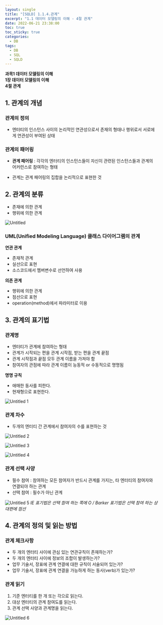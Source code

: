 ```yaml
---
layout: single
title: "[SQLD] 1.1.4.관계"
excerpt: "1.1 데이터 모델링의 이해 - 4절 관계"
date: 2022-06-21 23:38:00
toc: true
toc_sticky: true
categories:
  - DB
tags:
  - DB
  - SQL
  - SQLD
---
```

**과목1 데이터 모델링의 이해  
1장 데이터 모델링의 이해  
4절 관계**

## 1. 관계의 개념

### 관계의 정의

- 엔터티의 인스턴스 사이의 논리적인 연관성으로서 존재의 형태나 행위로서 서로에게 연관성이 부여된 상태

### 관계의 패어링

- **관계 패어링** : 각각의 엔터티의 인스턴스들이 자신이 관련된 인스턴스들과 관계의 어커런스로 참여하는 형태

- 관계는 관계 패어링의 집합을 논리적으로 표현한 것

## 2. 관계의 분류

- 존재에 의한 관계
- 행위에 의한 관계

![Untitled](https://user-images.githubusercontent.com/60471550/174786589-d7da243c-0225-438c-9eaf-c85c04159b3d.png)

### UML(Unified Modeling Language) 클래스 다이어그램의 관계

**연관 관계**

- 존재적 관계
- 실선으로 표현
- 소스코드에서 멤버변수로 선언하여 사용

**의존 관계**

- 행위에 의한 관계
- 점선으로 표현
- operation(method)에서 파라미터로 이용

## 3. 관계의 표기법

### 관계명

- 엔터티가 관계에 참여하는 형태
- 관계가 시작되는 편을 관계 시작점, 받는 편을 관계 끝점
- 관계 시작점과 끝점 모두 관계 이름을 가져야 함
- 참여자의 관점에 따라 관계 이름이 능동적 or 수동적으로 명명됨

**명명 규칙**

- 애매한 동사를 피한다.
- 현재형으로 표현한다.

![Untitled 1](https://user-images.githubusercontent.com/60471550/174787129-85fe0f6a-760f-4b49-9437-51af53538181.png)

### 관계 차수

- 두개의 엔터티 간 관계에서 참여자의 수를 표현하는 것

![Untitled 2](https://user-images.githubusercontent.com/60471550/174787209-14d657bf-5981-4ab0-84c8-7fef8f004be3.png)

![Untitled 3](https://user-images.githubusercontent.com/60471550/174787247-8d2979c3-dfcc-4ac9-b543-554d9d10d981.png)


![Untitled 4](https://user-images.githubusercontent.com/60471550/174787284-62acdee0-7640-4e59-bc24-0bc3fa4f11a3.png)

### 관계 선택 사양

- 필수 참여 : 참여하는 모든 참여자가 반드시 관계를 가지는, 타 엔터티의 참여자와 연결되야 하는 관계
- 선택 참여 : 필수가 아닌 관계

![Untitled 5](https://user-images.githubusercontent.com/60471550/174787385-dc64a3bd-e0cc-4bee-baa7-f1aa1ef0b13b.png)
*IE 표기법은 선택 참여 하는 쪽에 O / Barker 표기법은 선택 참여 하는 상대편에 점선*

## 4. 관계의 정의 및 읽는 방법

### 관계 체크사항

- 두 개의 엔터티 사이에 관심 있는 연관규칙이 존재하는가?
- 두 개의 엔터티 사이에 정보의 조합이 발생하는가?
- 업무 기술서, 장표에 관계 연결에 대한 규칙이 서술되어 있는가?
- 업무 기술서, 장표에 관계 연결을 가능하게 하는 동사(verb)가 있는가?

### 관계 읽기

1. 기준 엔터티를 한 개 또는 각으로 읽는다.
2. 대상 엔터티의 관계 참여도를 읽는다.
3. 관계 선택 사양과 관계명을 읽는다.

![Untitled 6](https://user-images.githubusercontent.com/60471550/174787876-d5ac5b6f-abe8-4bd8-8a1c-5080ad20ac61.png)